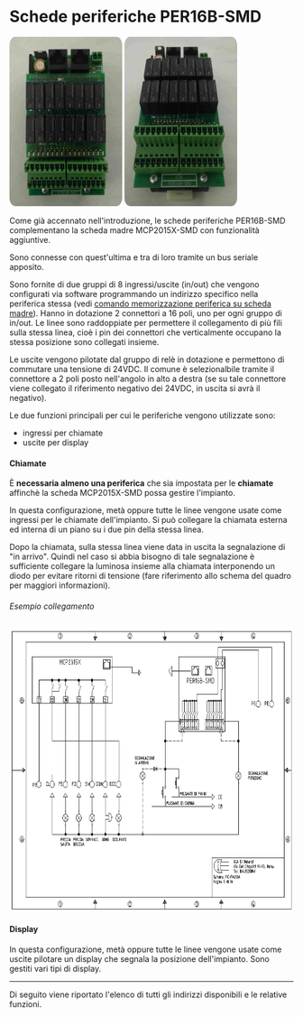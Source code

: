 # Schede periferiche PER16B-SMD


<img src="../dist/perif-1.jpeg" style="width: 200px; height: 300px; border-radius: 5%;">
<img src="../dist/perif-2.jpeg" style="width: 200px; height: 300px; border-radius: 5%;">

Come già accennato nell'introduzione, le schede periferiche PER16B-SMD complementano la scheda madre MCP2015X-SMD con funzionalità aggiuntive.

Sono connesse con quest'ultima e tra di loro tramite un bus seriale apposito.

Sono fornite di due gruppi di 8 ingressi/uscite (in/out) che vengono configurati via software programmando un indirizzo specifico nella periferica stessa (vedi [comando memorizzazione periferica su scheda madre](../mcpx/menu/manovra/comandi/README.md#mem-ind)). Hanno in dotazione 2 connettori a 16 poli, uno per ogni gruppo di in/out. Le linee sono raddoppiate per permettere il collegamento di più fili sulla stessa linea, cioè i pin dei connettori che verticalmente occupano la stessa posizione sono collegati insieme.

Le uscite vengono pilotate dal gruppo di relè in dotazione e permettono di commutare una tensione di 24VDC. Il comune è selezionalbile tramite il connettore a 2 poli posto nell'angolo in alto a destra (se su tale connettore viene collegato il riferimento negativo dei 24VDC, in uscita si avrà il negativo).

Le due funzioni principali per cui le periferiche vengono utilizzate sono:

* ingressi per chiamate
* uscite per display

#### Chiamate

È __necessaria almeno una periferica__ che sia impostata per le __chiamate__ affinchè la scheda MCP2015X-SMD
possa gestire l'impianto.

In questa configurazione, metà oppure tutte le linee vengone usate come ingressi per le chiamate dell'impianto. Si può collegare la chiamata esterna ed interna di un piano su i due pin della stessa linea.

Dopo la chiamata, sulla stessa linea viene data in uscita la segnalazione di "in arrivo".
Quindi nel caso si abbia bisogno di tale segnalazione è sufficiente collegare la luminosa insieme alla chiamata interponendo un diodo per evitare ritorni di tensione (fare riferimento allo schema del quadro per maggiori informazioni).

###### Esempio collegamento

<img src="../dist/5-MC-FAL10A.png" style="width: 800px; height: 500px;">

#### Display

In questa configurazione, metà oppure tutte le linee vengone usate come uscite pilotare un display che segnala la posizione dell'impianto. Sono gestiti vari tipi di display.

-----

Di seguito viene riportato l'elenco di tutti gli indirizzi disponibili e le relative funzioni.
